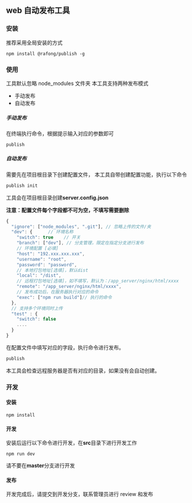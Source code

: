## web 自动发布工具

### 安装

推荐采用全局安装的方式

```
npm install @rafong/publish -g
```

### 使用

工具默认忽略 node_modules 文件夹
本工具支持两种发布模式

- 手动发布
- 自动发布

##### 手动发布

在终端执行命令，根据提示输入对应的参数即可

```bash
publish
```

##### 自动发布

需要先在项目根目录下创建配置文件，
本工具自带创建配置功能，执行以下命令

```bash
publish init
```

工具会在项目根目录创建<b>server.config.json</b>

<b>注意：配置文件每个字段都不可为空，不填写需要删除</b>

```javascript
{
  "ignore": ["node_modules", ".git"], // 忽略上传的文件/夹
  "dev": {      // 环境名称
    "switch": true    // 开关
    "branch": ["dev"], // 分支管理，限定在指定分支进行发布
    // 环境配置 [必填]
    "host": "192.xxx.xxx.xxx",
    "username": "root",
    "password": "password",
    // 本地打包地址[选填]，默认dist
    "local": "/dist",
    // 远程打包地址[选填]，如不填写，默认为：/app_server/nginx/html/xxxx
    "remote": "/app_server/nginx/html/xxxx",
    // 发布成功后，在服务器执行对应的命令
    "exec": ["npm run build"]// 执行的命令
  },
  // 支持多个环境同时上传
  "test" : {
    "switch": false
    ....
  }
}
```

在配置文件中填写对应的字段，执行命令进行发布。

```bash
publish
```

本工具会检查远程服务器是否有对应的目录，如果没有会自动创建。

### 开发

#### 安装

```
npm install
```

#### 开发

安装后运行以下命令进行开发，在<b>src</b>目录下进行开发工作

```
npm run dev
```

请不要在<b>master</b>分支进行开发

#### 发布

开发完成后，请提交到开发分支，联系管理员进行 review 和发布
